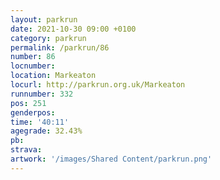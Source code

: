 ```yaml
---
layout: parkrun
date: 2021-10-30 09:00 +0100
category: parkrun
permalink: /parkrun/86
number: 86
locnumber: 
location: Markeaton
locurl: http://parkrun.org.uk/Markeaton
runnumber: 332
pos: 251
genderpos: 
time: '40:11'
agegrade: 32.43%
pb: 
strava: 
artwork: '/images/Shared Content/parkrun.png'
---
```

